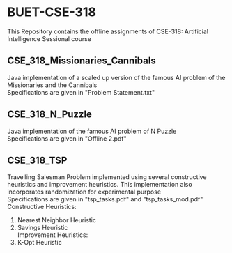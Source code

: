 # BUET-CSE-318
This Repository contains the offline assignments of CSE-318: Artificial Intelligence Sessional course

## CSE_318_Missionaries_Cannibals
Java implementation of a scaled up version of the famous AI problem of the Missionaries and the Cannibals  
Specifications are given in "Problem Statement.txt"

## CSE_318_N_Puzzle
Java implementation of the famous AI problem of N Puzzle  
Specifications are given in "Offline 2.pdf"

## CSE_318_TSP
Travelling Salesman Problem implemented using several constructive heuristics and improvement heuristics. This implementation also incorporates randomization for experimental purpose  
Specifications are given in "tsp_tasks.pdf" and "tsp_tasks_mod.pdf"  
Constructive Heuristics:  
1. Nearest Neighbor Heuristic  
2. Savings Heuristic  
Improvement Heuristics:  
1. K-Opt Heuristic  


